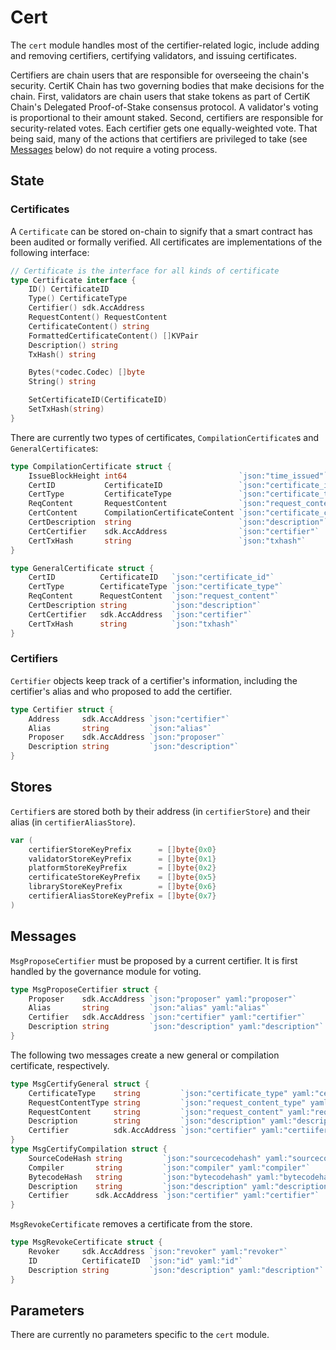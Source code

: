 # Cert

The `cert` module handles most of the certifier-related logic, include adding and removing certifiers, certifying validators, and issuing certificates.

Certifiers are chain users that are responsible for overseeing the chain's security. CertiK Chain has two governing bodies that make decisions for the chain. First, validators are chain users that stake tokens as part of CertiK Chain's Delegated Proof-of-Stake consensus protocol. A validator's voting is proportional to their amount staked. Second, certifiers are responsible for security-related votes. Each certifier gets one equally-weighted vote. That being said, many of the actions that certifiers are privileged to take (see [Messages](#messages) below) do not require a voting process.

## State

### Certificates

A `Certificate` can be stored on-chain to signify that a smart contract has been audited or formally verified. All certificates are implementations of the following interface:


```go
// Certificate is the interface for all kinds of certificate
type Certificate interface {
	ID() CertificateID
	Type() CertificateType
	Certifier() sdk.AccAddress
	RequestContent() RequestContent
	CertificateContent() string
	FormattedCertificateContent() []KVPair
	Description() string
	TxHash() string

	Bytes(*codec.Codec) []byte
	String() string

	SetCertificateID(CertificateID)
	SetTxHash(string)
}
```

There are currently two types of certificates, `CompilationCertificate`s and `GeneralCertificate`s:

```go
type CompilationCertificate struct {
	IssueBlockHeight int64                         `json:"time_issued"`
	CertID           CertificateID                 `json:"certificate_id"`
	CertType         CertificateType               `json:"certificate_type"`
	ReqContent       RequestContent                `json:"request_content"`
	CertContent      CompilationCertificateContent `json:"certificate_content"`
	CertDescription  string                        `json:"description"`
	CertCertifier    sdk.AccAddress                `json:"certifier"`
	CertTxHash       string                        `json:"txhash"`
}

type GeneralCertificate struct {
	CertID          CertificateID   `json:"certificate_id"`
	CertType        CertificateType `json:"certificate_type"`
	ReqContent      RequestContent  `json:"request_content"`
	CertDescription string          `json:"description"`
	CertCertifier   sdk.AccAddress  `json:"certifier"`
	CertTxHash      string          `json:"txhash"`
}
```

### Certifiers

`Certifier` objects keep track of a certifier's information, including the certifier's alias and who proposed to add the certifier.

```go
type Certifier struct {
	Address     sdk.AccAddress `json:"certifier"`
	Alias       string         `json:"alias"`
	Proposer    sdk.AccAddress `json:"proposer"`
	Description string         `json:"description"`
}
```


## Stores

`Certifier`s are stored both by their address (in `certifierStore`) and their alias (in `certifierAliasStore`).

```go
var (
	certifierStoreKeyPrefix      = []byte{0x0}
	validatorStoreKeyPrefix      = []byte{0x1}
	platformStoreKeyPrefix       = []byte{0x2}
	certificateStoreKeyPrefix    = []byte{0x5}
	libraryStoreKeyPrefix        = []byte{0x6}
	certifierAliasStoreKeyPrefix = []byte{0x7}
)
```

## Messages

`MsgProposeCertifier` must be proposed by a current certifier. It is first handled by the governance module for voting.

```go
type MsgProposeCertifier struct {
	Proposer    sdk.AccAddress `json:"proposer" yaml:"proposer"`
	Alias       string         `json:"alias" yaml:"alias"`
	Certifier   sdk.AccAddress `json:"certifier" yaml:"certifier"`
	Description string         `json:"description" yaml:"description"`
}
```

The following two messages create a new general or compilation certificate, respectively.

```go
type MsgCertifyGeneral struct {
	CertificateType    string         `json:"certificate_type" yaml:"certificate_type"`
	RequestContentType string         `json:"request_content_type" yaml:"request_content_type"`
	RequestContent     string         `json:"request_content" yaml:"request_content"`
	Description        string         `json:"description" yaml:"description"`
	Certifier          sdk.AccAddress `json:"certifier" yaml:"certiifer"`
}
type MsgCertifyCompilation struct {
	SourceCodeHash string         `json:"sourcecodehash" yaml:"sourcecodehash"`
	Compiler       string         `json:"compiler" yaml:"compiler"`
	BytecodeHash   string         `json:"bytecodehash" yaml:"bytecodehash"`
	Description    string         `json:"description" yaml:"description"`
	Certifier      sdk.AccAddress `json:"certifier" yaml:"certifier"`
}
```

`MsgRevokeCertificate` removes a certificate from the store.

```go
type MsgRevokeCertificate struct {
	Revoker     sdk.AccAddress `json:"revoker" yaml:"revoker"`
	ID          CertificateID  `json:"id" yaml:"id"`
	Description string         `json:"description" yaml:"description"`
}
```
## Parameters

There are currently no parameters specific to the `cert` module.
